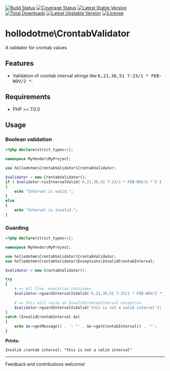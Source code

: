 [![Build Status](https://travis-ci.org/hollodotme/crontab-validator.svg?branch=master)](https://travis-ci.org/hollodotme/crontab-validator)
[![Coverage Status](https://coveralls.io/repos/github/hollodotme/crontab-validator/badge.svg?branch=master)](https://coveralls.io/github/hollodotme/crontab-validator?branch=master)
[![Latest Stable Version](https://poser.pugx.org/hollodotme/crontab-validator/v/stable)](https://packagist.org/packages/hollodotme/crontab-validator) 
[![Total Downloads](https://poser.pugx.org/hollodotme/crontab-validator/downloads)](https://packagist.org/packages/hollodotme/crontab-validator) 
[![Latest Unstable Version](https://poser.pugx.org/hollodotme/crontab-validator/v/unstable)](https://packagist.org/packages/hollodotme/crontab-validator) 
[![License](https://poser.pugx.org/hollodotme/crontab-validator/license)](https://packagist.org/packages/hollodotme/crontab-validator)

# hollodotme\CrontabValidator

A validator for crontab values

## Features

* Validation of crontab interval strings like <kbd>6,21,36,51 7-23/1 * FEB-NOV/2 *</kbd>.

## Requirements

* PHP >= 7.0.0

## Usage

### Boolean validation

```php
<?php declare(strict_types=1);

namespace MyVendor\MyProject;

use hollodotme\CrontabValidator\CrontabValidator;

$validator = new CrontabValidator();
if ( $validator->isIntervalValid('6,21,36,51 7-23/1 * FEB-NOV/2 *') )
{
	echo "Interval is valid.";
}
else
{
	echo "Interval is invalid.";	
}
```

### Guarding

```php
<?php declare(strict_types=1);

namespace MyVendor\MyProject;

use hollodotme\CrontabValidator\CrontabValidator;
use hollodotme\CrontabValidator\Exceptions\InvalidCrontabInterval;

$validator = new CrontabValidator();

try 
{
	# => All fine, execution continues
	$validator->guardIntervalIsValid('6,21,36,51 7-23/1 * FEB-NOV/2 *');
	
	# => This will raise an InvalidCrontabInterval exception
	$validator->guardIntervalIsValid('this is not a valid interval');
}
catch (InvalidCrontabInterval $e)
{
	echo $e->getMessage() . ': "' . $e->getCrontabInterval() . '"';
}
```

**Prints:**

	Invalid crontab interval: "this is not a valid interval"
	

---

Feedback and contributions welcome!
